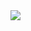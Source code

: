 <a href="https://github.com/devxb/gitanimals">
  <img src="https://render.gitanimals.org/farms/{iamodh}"/>
</a>
